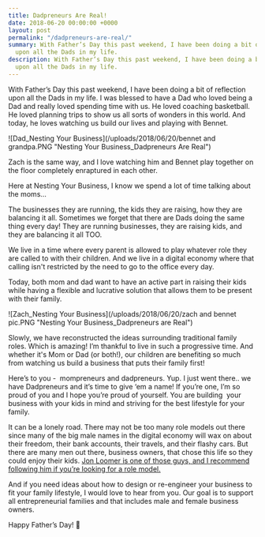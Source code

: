 ```yaml
---
title: Dadpreneurs Are Real!
date: 2018-06-20 00:00:00 +0000
layout: post
permalink: "/dadpreneurs-are-real/"
summary: With Father’s Day this past weekend, I have been doing a bit of reflection
  upon all the Dads in my life.
description: With Father’s Day this past weekend, I have been doing a bit of reflection
  upon all the Dads in my life.
---
```

With Father’s Day this past weekend, I have been doing a bit of reflection upon all the Dads in my life. I was blessed to have a Dad who loved being a Dad and really loved spending time with us. He loved coaching basketball. He loved planning trips to show us all sorts of wonders in this world. And today, he loves watching us build our lives and playing with Bennet. 

![Dad_Nesting Your Business](/uploads/2018/06/20/bennet and grandpa.PNG "Nesting Your Business_Dadpreneurs Are Real")

Zach is the same way, and I love watching him and Bennet play together on the floor completely enraptured in each other.

Here at Nesting Your Business, I know we spend a lot of time talking about the moms...

The businesses they are running, the kids they are raising, how they are balancing it all. Sometimes we forget that there are Dads doing the same thing every day! They are running businesses, they are raising kids, and they are balancing it all TOO.

We live in a time where every parent is allowed to play whatever role they are called to with their children. And we live in a digital economy where that calling isn't restricted by the need to go to the office every day. 

Today, both mom and dad want to have an active part in raising their kids while having a flexible and lucrative solution that allows them to be present with their family.

![Zach_Nesting Your Business](/uploads/2018/06/20/zach and bennet pic.PNG "Nesting Your Business_Dadpreneurs are Real")

Slowly, we have reconstructed the ideas surrounding traditional family roles. Which is amazing! I’m thankful to live in such a progressive time. And whether it's Mom or Dad (or both!), our children are benefiting so much from watching us build a business that puts their family first! 

Here’s to you -  mompreneurs and dadpreneurs. Yup. I just went there.. we have Dadpreneurs and it’s time to give ‘em a name! If you’re one, I’m so proud of you and I hope you’re proud of yourself. You are building  your business with your kids in mind and striving for the best lifestyle for your family.

It can be a lonely road. There may not be too many role models out there since many of the big male names in the digital economy will wax on about their freedom, their bank accounts, their travels, and their flashy cars. But there are many men out there, business owners, that chose this life so they could enjoy their kids. [Jon Loomer is one of those guys, and I recommend following him if you’re looking for a role model.](https://www.jonloomer.com/2017/08/18/entrepreneurs-6-years-without-boss/)

And if you need ideas about how to design or re-engineer your business to fit your family lifestyle, I would love to hear from you. Our goal is to support all entrepreneurial families and that includes male and female business owners.

Happy Father’s Day! 💙